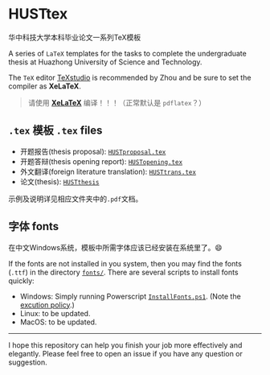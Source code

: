 # HUSTtex
华中科技大学本科毕业论文一系列TeX模板

A series of `LaTeX` templates for the tasks to complete the undergraduate thesis at Huazhong University of Science and Technology. 

The `TeX` editor [TeXstudio](https://www.texstudio.org/) is recommended by Zhou and be sure to set the compiler as **XeLaTeX**. 

> 请使用 [**XeLaTeX**](https://en.wikipedia.org/wiki/XeTeX) 编译！！！（正常默认是 `pdflatex`？）

## `.tex` 模板 `.tex` files
- 开题报告(thesis proposal): [`HUSTproposal.tex`](HUSTproposal\HUSTproposal.tex)
- 开题答辩(thesis opening report): [`HUSTopening.tex`](HUSTopening\HUSTopening.tex)
- 外文翻译(foreign literature translation): [`HUSTtrans.tex`](HUSTtrans/HUSTtrans.tex)
- 论文(thesis): [`HUSTthesis`](HUSTthesis/HUSTthesis.tex)
  
示例及说明详见相应文件夹中的`.pdf`文档。

## 字体 fonts
在中文Windows系统，模板中所需字体应该已经安装在系统里了。😄 

If the fonts are not installed in you system, then you may find the fonts (`.ttf`) in the directory [`fonts/`](fonts/). There are several scripts to install fonts quickly:
- Windows: Simply running Powerscript [`InstallFonts.ps1`](InstallFonts.ps1). (Note the [excution policy](https://docs.microsoft.com/en-us/powershell/module/microsoft.powershell.core/about/about_execution_policies?view=powershell-7.1).)
- Linux: to be updated.
- MacOS: to be updated.

---
I hope this repository can help you finish your job more effectively and elegantly. Please feel free to open an issue if you have any question or suggestion. 


